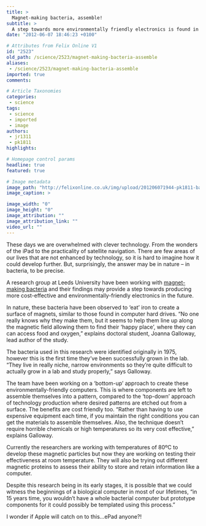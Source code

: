 ```yaml
---
title: >
  Magnet-making bacteria, assemble!
subtitle: >
  A step towards more environmentally friendly electronics is found in nature
date: "2012-06-07 18:46:23 +0100"

# Attributes from Felix Online V1
id: "2523"
old_path: /science/2523/magnet-making-bacteria-assemble
aliases:
 - /science/2523/magnet-making-bacteria-assemble
imported: true
comments:

# Article Taxonomies
categories:
 - science
tags:
 - science
 - imported
 - image
authors:
 - jr1311
 - pk1811
highlights:

# Homepage control params
headline: true
featured: true

# Image metadata
image_path: "http://felixonline.co.uk/img/upload/201206071944-pk1811-bact.png"
image_caption: >

image_width: "0"
image_height: "0"
image_attribution: ""
image_attribution_link: ""
video_url: ""
---
```


These days we are overwhelmed with clever technology. From the wonders of the iPad to the practicality of satellite navigation. There are few areas of our lives that are not enhanced by technology, so it is hard to imagine how it could develop further. But, surprisingly, the answer may be in nature – in bacteria, to be precise.

A research group at Leeds University have been working with [magnet-making bacteria](http://www.leeds.ac.uk/news/article/3181/bacterial_builders_on_site_for_computer_construction) and their findings may provide a step towards producing more cost-effective and environmentally-friendly electronics in the future.

In nature, these bacteria have been observed to ‘eat’ iron to create a surface of magnets, similar to those found in computer hard drives. “No one really knows why they make them, but it seems to help them line up along the magnetic field allowing them to find their ‘happy place’, where they can can access food and oxygen,” explains doctoral student, Joanna Galloway, lead author of the study.

The bacteria used in this research were identified originally in 1975, however this is the first time they’ve been successfully grown in the lab. “They live in really niche, narrow environments so they’re quite difficult to actually grow in a lab and study properly,” says Galloway.

The team have been working on a ‘bottom-up’ approach to create these environmentally-friendly computers. This is where components are left to assemble themselves into a pattern, compared to the ‘top-down’ approach of technology production where desired patterns are etched out from a surface. The benefits are cost friendly too. “Rather than having to use expensive equipment each time, if you maintain the right conditions you can get the materials to assemble themselves. Also, the technique doesn’t require horrible chemicals or high temperatures so its very cost effective,” explains Galloway.

Currently the researchers are working with temperatures of 80ºC to develop these magnetic particles but now they are working on testing their effectiveness at room temperature. They will also be trying out different magnetic proteins to assess their ability to store and retain information like a computer.

Despite this research being in its early stages, it is possible that we could witness the beginnings of a biological computer in most of our lifetimes, “in 15 years time, you wouldn’t have a whole bacterial computer but prototype components for it could possibly be templated using this process.”

I wonder if Apple will catch on to this...ePad anyone?!
